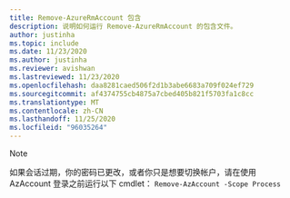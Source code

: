 ```yaml
---
title: Remove-AzureRmAccount 包含
description: 说明如何运行 Remove-AzureRmAccount 的包含文件。
author: justinha
ms.topic: include
ms.date: 11/23/2020
ms.author: justinha
ms.reviewer: avishwan
ms.lastreviewed: 11/23/2020
ms.openlocfilehash: daa8281caed506f2d1b3abe6683a709f024ef729
ms.sourcegitcommit: af4374755cb4875a7cbed405b821f5703fa1c8cc
ms.translationtype: MT
ms.contentlocale: zh-CN
ms.lasthandoff: 11/25/2020
ms.locfileid: "96035264"
---
```

>[!Note]
>如果会话过期，你的密码已更改，或者你只是想要切换帐户，请在使用 AzAccount 登录之前运行以下 cmdlet： `Remove-AzAccount -Scope Process`
